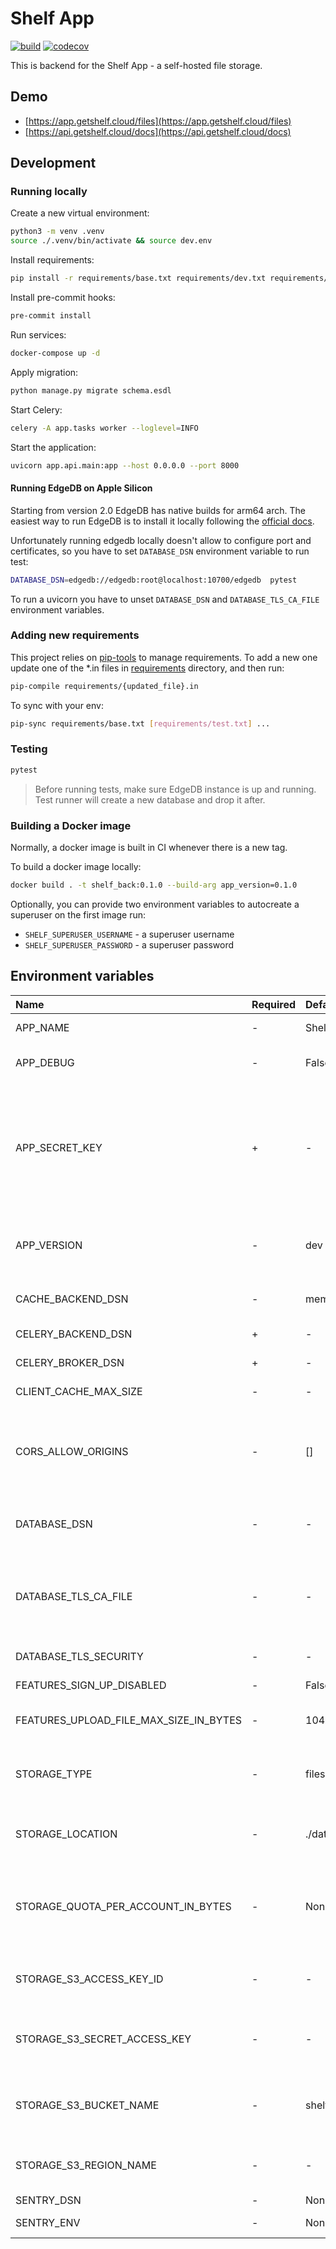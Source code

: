 # Shelf App

[![build](https://github.com/unmade/shelf-back/workflows/Test/badge.svg)](https://github.com/unmade/shelf-back/blob/master/.github/workflows/tests.yml)
[![codecov](https://codecov.io/gh/unmade/shelf-back/branch/master/graph/badge.svg)](https://codecov.io/gh/unmade/shelf-back)

This is backend for the Shelf App - a self-hosted file storage.

## Demo

- [https://app.getshelf.cloud/files](https://app.getshelf.cloud/files)
- [https://api.getshelf.cloud/docs](https://api.getshelf.cloud/docs)

## Development

### Running locally

Create a new virtual environment:

```bash
python3 -m venv .venv
source ./.venv/bin/activate && source dev.env
```

Install requirements:

```bash
pip install -r requirements/base.txt requirements/dev.txt requirements/lint.txt requirements/test.txt
```

Install pre-commit hooks:

```bash
pre-commit install
```

Run services:

```bash
docker-compose up -d
```

Apply migration:

```bash
python manage.py migrate schema.esdl
```

Start Celery:

```bash
celery -A app.tasks worker --loglevel=INFO
```

Start the application:

```bash
uvicorn app.api.main:app --host 0.0.0.0 --port 8000
```

#### Running EdgeDB on Apple Silicon

Starting from version 2.0 EdgeDB has native builds for arm64 arch.
The easiest way to run EdgeDB is to install it locally following the
[official docs](https://www.edgedb.com/install).

Unfortunately running edgedb locally doesn't allow to configure port and
certificates, so you have to set `DATABASE_DSN` environment variable to run test:

```bash
DATABASE_DSN=edgedb://edgedb:root@localhost:10700/edgedb  pytest
```

To run a uvicorn you have to unset `DATABASE_DSN` and `DATABASE_TLS_CA_FILE`
environment variables.

### Adding new requirements

This project relies on [pip-tools](https://github.com/jazzband/pip-tools) to manage
requirements.
To add a new one update one of the *.in files in [requirements](requirements) directory,
and then run:

```bash
pip-compile requirements/{updated_file}.in
```

To sync with your env:

```bash
pip-sync requirements/base.txt [requirements/test.txt] ...
```

### Testing

```bash
pytest
```

> Before running tests, make sure EdgeDB instance is up and running. Test runner will
> create a new database and drop it after.

### Building a Docker image

Normally, a docker image is built in CI whenever there is a new tag.

To build a docker image locally:

```bash
docker build . -t shelf_back:0.1.0 --build-arg app_version=0.1.0
```

Optionally, you can provide two environment variables to autocreate a
superuser on the first image run:

- `SHELF_SUPERUSER_USERNAME` - a superuser username
- `SHELF_SUPERUSER_PASSWORD` - a superuser password

## Environment variables

|Name                 | Required | Default | Description|
|:--------------------|:-------- |:------- |:-----------|
|APP_NAME             | - | Shelf  | Application name |
|APP_DEBUG            | - | False  | Whether to run app in debug mode |
|APP_SECRET_KEY       | + | -      | Application secret key. This is used to provide cryptographic signing, and should be set to a unique, unpredictable value |
|APP_VERSION          | - | dev    | Application version. Normally, this env is set during build |
|CACHE_BACKEND_DSN    | - | mem:// | Cache backend DSN. See options [here](https://github.com/Krukov/cashews) |
|CELERY_BACKEND_DSN   | + | -      | Celery broker DSN |
|CELERY_BROKER_DSN    | + | -      | Celery result backend DSN  |
|CLIENT_CACHE_MAX_SIZE| - | -      | Client cache size limit in bytes |
|CORS_ALLOW_ORIGINS   | - | []     | A comma-separated list of origins that should be permitted to make cross-origin requests |
|DATABASE_DSN         | - | -      | Database DSN. If not set, then fallback to EdgeDB envs |
|DATABASE_TLS_CA_FILE | - | -      | Path to TLS Certificate file to connect to the database. If not set, then fallback to EDGEDB_TLS_CA |
|DATABASE_TLS_SECURITY| - | -      | Set the TLS security mode |
|FEATURES_SIGN_UP_DISABLED              | - | False | Whether sign up is disabled or not |
|FEATURES_UPLOAD_FILE_MAX_SIZE_IN_BYTES | - | 104857600 | Maximum upload file size. Default to 100 MB |
|STORAGE_TYPE         | - | filesystem | A primary storage type. Either `filesystem` or `s3` options are available |
|STORAGE_LOCATION     | - | ./data | Storage location. Path should be provided without trailing slash |
|STORAGE_QUOTA_PER_ACCOUNT_IN_BYTES | - | None | Default storage quota per account in bytes. If not set, then account has unlimited storage |
|STORAGE_S3_ACCESS_KEY_ID     | - | -     | S3 access key id. Required only if `s3` storage type is used |
|STORAGE_S3_SECRET_ACCESS_KEY | - | -     | S3 secret access key. Required only if `s3` storage type is used |
|STORAGE_S3_BUCKET_NAME       | - | shelf | S3 bucket to use to store files. Required only if `s3` storage type is used |
|STORAGE_S3_REGION_NAME       | - | -     | S3 region. Required only if `s3` storage type is used |
|SENTRY_DSN                   | - | None   | Sentry DSN |
|SENTRY_ENV                   | - | None   | Sentry environment |
